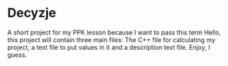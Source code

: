 # Decyzje
A short project for my PPK lesson because I want to pass this term
Hello, this project will contain three main files: The C++ file for calculating my project, a text file to put values in it and a description text file. Enjoy, I guess.
